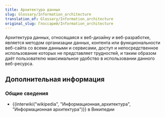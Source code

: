 ```yaml
---
title: Архитектура данных
slug: Glossary/Information_architecture
translation_of: Glossary/Information_architecture
original_slug: Глоссарий/Information_architecture
---
```

Архитектура данных, относящаяся к веб-дизайну и веб-разработке, является методом организации данных, контента или функциональности веб-сайта со всеми данными и сервисами, доступ и непосредственное использование которых не представляет трудностей, и таким образом даёт пользователю максимальное удобство в использовании данного веб-ресурса.

## Дополнительная информация

### Общие сведения

- {{interwiki("wikipedia", "Информационная_архитектура", "Информационная архитектура")}} в Википедии
